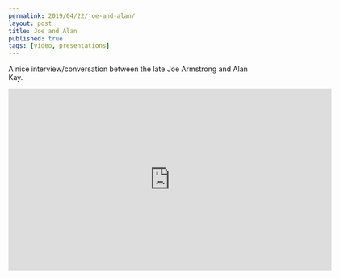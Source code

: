 ```yaml
---
permalink: 2019/04/22/joe-and-alan/
layout: post
title: Joe and Alan
published: true
tags: [video, presentations]
---
```


A nice interview/conversation between the late Joe
Armstrong and Alan Kay.

<iframe width="640" height="360" src="https://www.youtube.com/embed/fhOHn9TClXY" frameborder="0" allow="accelerometer; autoplay; encrypted-media; gyroscope; picture-in-picture" allowfullscreen></iframe>
